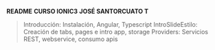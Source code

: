 **README**
**CURSO IONIC3**
**JOSÉ SANTORCUATO T**

> Introducción: Instalación, Angular, Typescript
> IntroSlideEstilo: Creación de tabs, pages e intro app, storage
> Providers: Servicios REST, webservice, consumo apis
